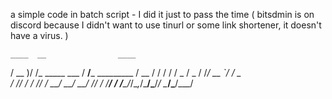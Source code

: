 a simple code in batch script - I did it just to pass the time ( bitsdmin is on discord because I didn't want to use tinurl or some link shortener, it doesn't have a virus. ) 

    ____  __                ____              
   / __ )/ /_  _____  ___  / __/___ _________ 
  / __  / / / / / _ \/ _ \/ /_/ __ `/ ___/ _ \
 / /_/ / / /_/ /  __/  __/ __/ /_/ / /__/  __/
/_____/_/\__,_/\___/\___/_/  \____/\___/\___/ 
                                             
